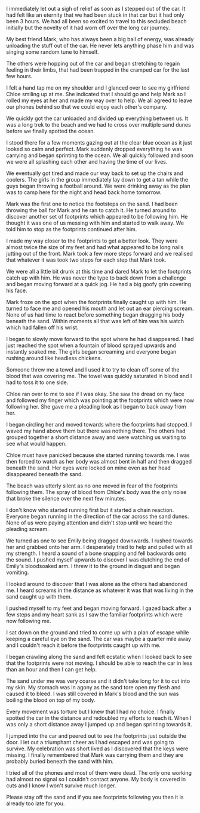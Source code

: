 I immediately let out a sigh of relief as soon as I stepped out of the car. It had felt like an eternity that we had been stuck in that car but it had only been 3 hours. We had all been so excited to travel to this secluded beach initially but the novelty of it had worn off over the long car journey.

My best friend Mark, who has always been a big ball of energy, was already unloading the stuff out of the car. He never lets anything phase him and was singing some random tune to himself.

The others were hopping out of the car and began stretching to regain feeling in their limbs, that had been trapped in the cramped car for the last few hours. 

I felt a hand tap me on my shoulder and I glanced over to see my girlfriend Chloe smiling up at me. She indicated that I should go and help Mark so I rolled my eyes at her and made my way over to help. We all agreed to leave our phones behind so that we could enjoy each other's company.

We quickly got the car unloaded and divided up everything between us. It was a long trek to the beach and we had to cross over multiple sand dunes before we finally spotted the ocean.

I stood there for a few moments gazing out at the clear blue ocean as it just looked so calm and perfect. Mark suddenly dropped everything he was carrying and began sprinting to the ocean. We all quickly followed and soon we were all splashing each other and having the time of our lives.

We eventually got tired and made our way back to set up the chairs and coolers. The girls in the group immediately lay down to get a tan while the guys began throwing a football around. We were drinking away as the plan was to camp here for the night and head back home tomorrow.

Mark was the first one to notice the footsteps on the sand. I had been throwing the ball for Mark and he ran to catch it. He turned around to discover another set of footprints which appeared to be following him. He thought it was one of us messing with him and started to walk away. We told him to stop as the footprints continued after him.

I made my way closer to the footprints to get a better look. They were almost twice the size of my feet and had what appeared to be long nails jutting out of the front. Mark took a few more steps forward and we realised that whatever it was took two steps for each step that Mark took.

We were all a little bit drunk at this time and dared Mark to let the footprints catch up with him. He was never the type to back down from a challenge and began moving forward at a quick jog. He had a big goofy grin covering his face.

Mark froze on the spot when the footprints finally caught up with him. He turned to face me and opened his mouth and let out an ear piercing scream. None of us had time to react before something began dragging his body beneath the sand. Within moments all that was left of him was his watch which had fallen off his wrist. 

I began to slowly move forward to the spot where he had disappeared. I had just reached the spot when a fountain of blood sprayed upwards and instantly soaked me. The girls began screaming and everyone began rushing around like headless chickens. 

Someone threw me a towel and I used it to try to clean off some of the blood that was covering me. The towel was quickly saturated in blood and I had to toss it to one side. 

Chloe ran over to me to see if I was okay. She saw the dread on my face and followed my finger which was pointing at the footprints which were now following her. She gave me a pleading look as I began to back away from her. 

I began circling her and moved towards where the footprints had stopped. I waved my hand above them but there was nothing there. The others had grouped together a short distance away and were watching us waiting to see what would happen. 

Chloe must have panicked because she started running towards me. I was then forced to watch as her body was almost bent in half and then dragged beneath the sand. Her eyes were locked on mine even as her head disappeared beneath the sand. 

The beach was utterly silent as no one moved in fear of the footprints following them. The spray of blood from Chloe's body was the only noise that broke the silence over the next few minutes. 

I don't know who started running first but it started a chain reaction. Everyone began running in the direction of the car across the sand dunes. None of us were paying attention and didn't stop until we heard the pleading scream. 

We turned as one to see Emily being dragged downwards. I rushed towards her and grabbed onto her arm. I desperately tried to help and pulled with all my strength. I heard a sound of a bone snapping and fell backwards onto the sound. I pushed myself upwards to discover I was clutching the end of Emily's bloodsoaked arm. I threw it to the ground in disgust and began vomiting.

I looked around to discover that I was alone as the others had abandoned me. I heard screams in the distance as whatever it was that was living in the sand caught up with them.

I pushed myself to my feet and began moving forward. I gazed back after a few steps and my heart sank as I saw the familiar footprints which were now following me. 

I sat down on the ground and tried to come up with a plan of escape while keeping a careful eye on the sand. The car was maybe a quarter mile away and I couldn't reach it before the footprints caught up with me.

I began crawling along the sand and felt ecstatic when I looked back to see that the footprints were not moving. I should be able to reach the car in less than an hour and then I can get help.

The sand under me was very coarse and it didn't take long for it to cut into my skin. My stomach was in agony as the sand tore open my flesh and caused it to bleed. I was still covered in Mark's blood and the sun was boiling the blood on top of my body.

Every movement was torture but I knew that I had no choice. I finally spotted the car in the distance and redoubled my efforts to reach it. When I was only a short distance away I jumped up and began sprinting towards it.

I jumped into the car and peered out to see the footprints just outside the door. I let out a triumphant cheer as I had escaped and was going to survive. My celebration was short lived as I discovered that the keys were missing. I finally remembered that Mark was carrying them and they are probably buried beneath the sand with him.

I tried all of the phones and most of them were dead. The only one working had almost no signal so I couldn't contact anyone. My body is covered in cuts and I know I won't survive much longer. 

Please stay off the sand and if you see footprints following you then it is already too late for you.